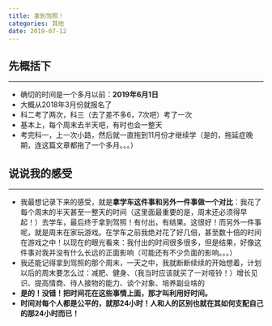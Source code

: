 ```yaml
---
title: 拿到驾照！
categories: 其他
date: 2019-07-12
---
```


## 先概括下
---

* 确切的时间是一个多月以前：**2019年6月1日**
* 大概从2018年3月份就报名了
* 科二考了两次，科三（去了差不多6，7次吧）考了一次
* 基本上，每个周末去半天吧，有时也会一整天
* 考完科一，上一次小路，然后就一直拖到11月份才继续学（是的，拖延症晚期，连这篇文章都拖了一个多月。。。）

## 说说我的感受
---

* 我最想记录下来的感受，就是**拿学车这件事和另外一件事做一个对比**：我花了每个周末的半天甚至一整天的时间（这里面最重要的是，周末还必须得早起！）去学车，最后终于拿到驾照！有付出，有结果。这很好！而另外一件事呢，就是周末在家玩游戏。在学车之前我绝对花了好几倍，甚至数十倍的时间在游戏之中！以现在的眼光看来：我付出的时间很多很多，但是结果，好像这件事对我并没有什么长远的正面影响（可能还有不少负面的影响。。。）
* 我还能记得拿到驾照的那个周末，一天之中，我就断断续续的开始想着，计划以后的周末要怎么过：减肥、健身、（我当时应该就买了一对哑铃！）增长见识、提高情商、待人接物的能力、谈个对象、培养副业啥的
* **是的！没错！把时间花在这些事情上面，那才叫利用好时间。**
* **时间对每个人都是公平的，就那24小时！人和人的区别也就在其如何支配自己的那24小时而已！**